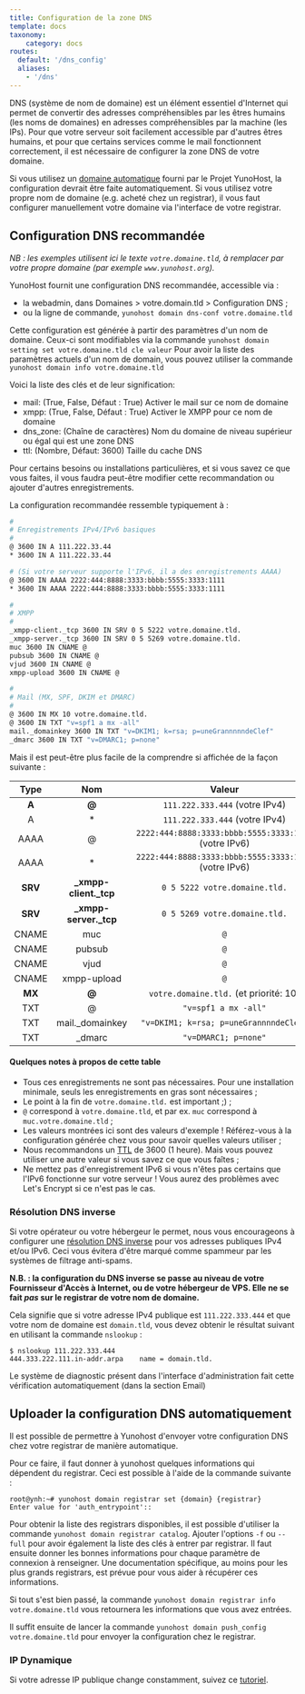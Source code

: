 ```yaml
---
title: Configuration de la zone DNS
template: docs
taxonomy:
    category: docs
routes:
  default: '/dns_config'
  aliases:
    - '/dns'
---
```


DNS (système de nom de domaine) est un élément essentiel d'Internet qui permet
de convertir des adresses compréhensibles par les êtres humains (les noms de
domaines) en adresses compréhensibles par la machine (les IPs). Pour que
votre serveur soit facilement accessible par d'autres êtres humains, et pour
que certains services comme le mail fonctionnent correctement, il est nécessaire
de configurer la zone DNS de votre domaine.

Si vous utilisez un [domaine automatique](/dns_nohost_me) fourni par le Projet YunoHost,
la configuration devrait être faite automatiquement. Si vous utilisez votre propre nom de domaine
(e.g. acheté chez un registrar), il vous faut configurer manuellement votre
domaine via l'interface de votre registrar.

## Configuration DNS recommandée
_NB : les exemples utilisent ici le texte `votre.domaine.tld`, à remplacer par votre propre domaine (par exemple `www.yunohost.org`)._

YunoHost fournit une configuration DNS recommandée, accessible via :
- la webadmin, dans Domaines > votre.domain.tld > Configuration DNS ;
- ou la ligne de commande, `yunohost domain dns-conf votre.domaine.tld`

Cette configuration est générée à partir des paramètres d'un nom de domaine. Ceux-ci sont modifiables via la commande `yunohost domain setting set votre.domaine.tld cle valeur`
Pour avoir la liste des paramètres actuels d'un nom de domain, vous pouvez utiliser la commande `yunohost domain info votre.domaine.tld`

Voici la liste des clés et de leur signification:
- mail: (True, False, Défaut : True) Activer le mail sur ce nom de domaine
- xmpp: (True, False, Défaut : True) Activer le XMPP pour ce nom de domaine
- dns_zone: (Chaîne de caractères) Nom du domaine de niveau supérieur ou égal qui est une zone DNS
- ttl: (Nombre, Défaut: 3600) Taille du cache DNS


Pour certains besoins ou installations particulières, et si vous savez ce que
vous faites, il vous faudra peut-être modifier cette recommandation ou ajouter
d'autres enregistrements.

La configuration recommandée ressemble typiquement à :

```bash
#
# Enregistrements IPv4/IPv6 basiques
#
@ 3600 IN A 111.222.33.44
* 3600 IN A 111.222.33.44

# (Si votre serveur supporte l'IPv6, il a des enregistrements AAAA)
@ 3600 IN AAAA 2222:444:8888:3333:bbbb:5555:3333:1111
* 3600 IN AAAA 2222:444:8888:3333:bbbb:5555:3333:1111

#
# XMPP
#
_xmpp-client._tcp 3600 IN SRV 0 5 5222 votre.domaine.tld.
_xmpp-server._tcp 3600 IN SRV 0 5 5269 votre.domaine.tld.
muc 3600 IN CNAME @
pubsub 3600 IN CNAME @
vjud 3600 IN CNAME @
xmpp-upload 3600 IN CNAME @

#
# Mail (MX, SPF, DKIM et DMARC)
#
@ 3600 IN MX 10 votre.domaine.tld.
@ 3600 IN TXT "v=spf1 a mx -all"
mail._domainkey 3600 IN TXT "v=DKIM1; k=rsa; p=uneGrannnnndeClef"
_dmarc 3600 IN TXT "v=DMARC1; p=none"
```

Mais il est peut-être plus facile de la comprendre si affichée de la façon
suivante :

| Type    | Nom                    | Valeur                                                 |
| :-----: | :--------------------: | :----------------------------------------------------: |
|  **A**  |   **@**                |  `111.222.333.444` (votre IPv4)                        |
|    A    |   *                    |  `111.222.333.444` (votre IPv4)                        |
|  AAAA   |   @                    |  `2222:444:8888:3333:bbbb:5555:3333:1111` (votre IPv6) |
|  AAAA   |   *                    |  `2222:444:8888:3333:bbbb:5555:3333:1111` (votre IPv6) |
| **SRV** | **_xmpp-client._tcp**  |  `0 5 5222 votre.domaine.tld.`                         |
| **SRV** | **_xmpp-server._tcp**  |  `0 5 5269 votre.domaine.tld.`                         |
|  CNAME  |   muc                  |  `@`                                                   |
|  CNAME  |   pubsub               |  `@`                                                   |
|  CNAME  |   vjud                 |  `@`                                                   |
|  CNAME  |   xmpp-upload          |  `@`                                                   |
| **MX**  | **@**                  |  `votre.domaine.tld.`     (et priorité: 10)            |
|   TXT   |   @                    |  `"v=spf1 a mx -all"`                |
|   TXT   |  mail._domainkey       |  `"v=DKIM1; k=rsa; p=uneGrannnndeClef"`                |
|   TXT   |  _dmarc                |  `"v=DMARC1; p=none"`                                  |

#### Quelques notes à propos de cette table

- Tous ces enregistrements ne sont pas nécessaires. Pour une installation minimale, seuls les enregistrements en gras sont nécessaires ;
- Le point à la fin de `votre.domaine.tld.` est important ;) ;
- `@` correspond à `votre.domaine.tld`, et par ex. `muc` correspond à `muc.votre.domaine.tld` ;
- Les valeurs montrées ici sont des valeurs d'exemple ! Référez-vous à la configuration générée chez vous pour savoir quelles valeurs utiliser ;
- Nous recommandons un [TTL](https://fr.wikipedia.org/wiki/Time_to_Live#Le_Time_to_Live_dans_le_DNS) de 3600 (1 heure). Mais vous pouvez utiliser une autre valeur si vous savez ce que vous faîtes ;
- Ne mettez pas d'enregistrement IPv6 si vous n'êtes pas certains que l'IPv6 fonctionne sur votre serveur ! Vous aurez des problèmes avec Let's Encrypt si ce n'est pas le cas.

### Résolution DNS inverse

Si votre opérateur ou votre hébergeur le permet, nous vous encourageons à
configurer une [résolution DNS
inverse](https://fr.wikipedia.org/wiki/Domain_Name_System#R%C3%A9solution_inverse)
pour vos adresses publiques IPv4 et/ou IPv6. Ceci vous évitera d'être marqué
comme spammeur par les systèmes de filtrage anti-spams.

**N.B. : la configuration du DNS inverse se passe au niveau de votre Fournisseur d'Accès à Internet, ou de votre hébergeur de VPS. Elle ne se fait *pas* sur le registrar de votre nom de domaine.**

Cela signifie que si votre adresse IPv4 publique est `111.222.333.444` et que
votre nom de domaine est `domain.tld`, vous devez obtenir le résultat suivant
en utilisant la commande `nslookup` :

```shell
$ nslookup 111.222.333.444
444.333.222.111.in-addr.arpa    name = domain.tld.
```

Le système de diagnostic présent dans l'interface d'administration fait cette vérification automatiquement (dans la section Email)

## Uploader la configuration DNS automatiquement

Il est possible de permettre à Yunohost d'envoyer votre configuration DNS chez votre registrar de manière automatique. 

Pour ce faire, il faut donner à yunohost quelques informations qui dépendent du registrar. Ceci est possible à l'aide de la commande suivante :
```
root@ynh:~# yunohost domain registrar set {domain} {registrar}
Enter value for 'auth_entrypoint':: 
```

Pour obtenir la liste des registrars disponibles, il est possible d'utiliser la commande `yunohost domain registrar catalog`. Ajouter l'options `-f` ou `--full` pour avoir également la liste des clés à entrer par registrar.
Il faut ensuite donner les bonnes informations pour chaque paramètre de connexion à renseigner. Une documentation spécifique, au moins pour les plus grands registrars, est prévue pour vous aider à récupérer ces informations.

Si tout s'est bien passé, la commande `yunohost domain registrar info votre.domaine.tld` vous retournera les informations que vous avez entrées. 

Il suffit ensuite de lancer la commande `yunohost domain push_config votre.domaine.tld` pour envoyer la configuration chez le registrar.

### IP Dynamique

Si votre adresse IP publique change constamment, suivez ce [tutoriel](/dns_dynamicip).
